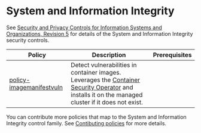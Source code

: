 # System and Information Integrity

See [Security and Privacy Controls for Information Systems and Organizations, Revision 5](https://csrc.nist.gov/projects/cprt/catalog#/cprt/framework/version/SP_800_53_5_1_0/home?element=SI) for details of the System and Information Integrity security controls.

Policy  | Description | Prerequisites
------- | ----------- | -------------
[policy-imagemanifestvuln](../SI-System-and-Information-Integrity/policy-imagemanifestvuln.yaml) | Detect vulnerabilities in container images. Leverages the [Container Security Operator](https://github.com/quay/container-security-operator) and installs it on the managed cluster if it does not exist. |

You can contribute more policies that map to the System and Information Integrity control family. See [Contibuting policies](https://github.com/open-cluster-management-io/policy-collection/blob/main/docs/CONTRIBUTING.md) for more details.
